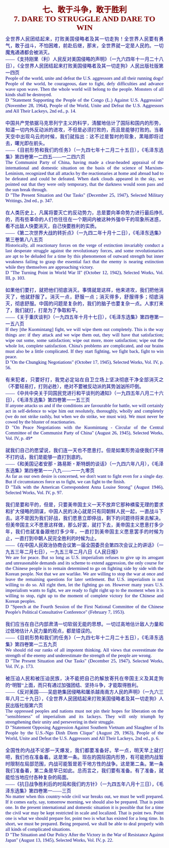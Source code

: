 <td>&#13;
				<p align="center" style="margin: 10px 5px"><b>&#13;
				<font color="#800000" size="5">七、敢于斗争，敢于胜利<br/>&#13;
				<font face="Times New Roman">7. DARE TO STRUGGLE AND DARE TO WIN</font></font></b></p></td>&#13;
			<td>&#13;
			<p align="justify" style="margin: 10px 5px; ">&#13;
			<font color="#000080" face="Times New Roman">&#13;
			<span style="font-size: 11pt">&#13;
			全世界人民团结起来，打败美国侵略者及其一切走狗！全世界人民要有勇气，敢于战斗，不怕困难，前赴后继，那末，全世界就一定是人民的。一切魔鬼通通都会被消灭。<br/>&#13;
			――《支持刚果（利）人民反对美国侵略的声明》（一九六四年十一月二十八日），《全世界人民团结起来打败美国侵略者及其一切走狗》人民出版社版第一四页<br/>&#13;
			People of the world, unite and defeat the U.S. aggressors and all &#13;
			their running dogs! People of the world, be courageous, dare to &#13;
			fight, defy difficulties and advance wave upon wave. Then the whole &#13;
			world will belong to the people. Monsters of all kinds shall be &#13;
			destroyed.<br/>&#13;
			D "Statement Supporting the People of the Congo (L.) Against U.S. &#13;
			Aggression" (November 28, 1964), People of the World, Unite and &#13;
			Defeat the U.S. Aggressors and All Their Lackeys, 2nd ed., p. 14.<br/>&#13;
			<br/>&#13;
			中国共产党依据马克思列宁主义的科学，清醒地估计了国际和国内的形势，知道一切内外反动派的进攻，不但是必须打败的，而且是能够打败的。当着天空中出现乌云的时候，我们就指出：这不过是暂时的现象，黑暗即将过去，曙光即在前头。<br/>&#13;
			――《目前形势和我们的任务》（一九四七年十二月二十五日），《毛泽东选集》第四卷第一二四五――一二四六页<br/>&#13;
			The Communist Party of China, having made a clear-headed appraisal &#13;
			of the international and domestic situation on the basis of the &#13;
			science of Marxism-Leninism, recognized that all attacks by the &#13;
			reactionaries at home and abroad had to be defeated and could be &#13;
			defeated. When dark clouds appeared in the sky, we pointed out that &#13;
			they were only temporary, that the darkness would soon pass and the &#13;
			sun break through.<br/>&#13;
			D "The Present Situation and Our Tasks" (December 25, 1947), &#13;
			Selected Military Writings, 2nd ed., p. 347.<br/>&#13;
			<br/>&#13;
			在人类历史上，凡属将要灭亡的反动势力，总是要向革命势力进行最后挣扎的，而有些革命的人们也往往在一个期间内被这种外强中干的现象所迷惑，看不出敌人快要消灭，自己快要胜利的实质。<br/>&#13;
			――《第二次世界大战的转折点》（一九四二年十月十二日），《毛泽东选集》第三卷第八八五页<br/>&#13;
			Historically, all reactionary forces on the verge of extinction &#13;
			invariably conduct a last desperate struggle against the &#13;
			revolutionary forces, and some revolutionaries are apt to be deluded &#13;
			for a time by this phenomenon of outward strength but inner weakness &#13;
			failing to grasp the essential fact that the enemy is nearing &#13;
			extinction while they themselves are approaching victory.<br/>&#13;
			D "The Turning Point in World War II" (October 12, 1942), Selected &#13;
			Works, Vol. III, p. 103.<br/>&#13;
			<br/>&#13;
			如果他们要打，就把他们彻底消灭。事情就是这样，他来进攻，我们把他消灭了，他就舒服了。消灭一点，舒服一点；消灭得多，舒服得多；彻底消灭，彻底舒服。中国的问题是复杂的，我们的脑子也要复杂一点。人家打来了，我们就打，打是为了争取和平。<br/>&#13;
			――《关于重庆谈判》（一九四五年十月十七日），《毛泽东选集》第四卷第一一五八页<br/>&#13;
			If they [the Kuomintang] fight, we will wipe them out completely. &#13;
			This is the way things are: if they attack and we wipe them out, &#13;
			they will have that satisfaction; wipe out some, some satisfaction; &#13;
			wipe out more, more satisfaction; wipe out the whole lot, complete &#13;
			satisfaction. China's problems are complicated, and our brains must &#13;
			also be a little complicated. If they start fighting, we fight back, &#13;
			fight to win peace.<br/>&#13;
			D "On the Chungking Negotiations" (October 17, 1945), Selected &#13;
			Works, Vol. IV, p. 56.<br/>&#13;
			<br/>&#13;
			有来犯者，只要好打，我党必定站在自卫立场上坚决彻底干净全部消灭之（不要轻易打，打则必胜），绝对不要被反动派的其势汹汹所吓倒。<br/>&#13;
			――《中共中央关于同国民党进行和平谈判的通知》（一九四五年八月二十六日），《毛泽东选集》第四卷第一一五三页<br/>&#13;
			If anyone attacks us and if the conditions are favourable for &#13;
			battle, we will certainly act in self-defence to wipe him out &#13;
			resolutely, thoroughly, wholly and completely (we do not strike &#13;
			rashly, but when we do strike, we must win). We must never be cowed &#13;
			by the bluster of reactionaries.<br/>&#13;
			D "On Peace Negotiations with the Kuomintang - Circular of the &#13;
			Central Committee of the Communist Party of China" (August 26, &#13;
			1945), Selected Works, Vol. IV, p. 49*<br/>&#13;
			<br/>&#13;
			就我们自己的愿望说，我们连一天也不愿意打。但是如果形势迫使我们不得不打的话，我们是能够一直打到底的。<br/>&#13;
			――《和美国记者安那・路易斯・斯特朗的谈话》（一九四六年八月），《毛泽东选集》第四卷第一一八九――一一九零页<br/>&#13;
			As far as our own desire is concerned, we don't want to fight even &#13;
			for a single day. But if circumstances force us to fight, we can &#13;
			fight to the finish.<br/>&#13;
			D "Talk with the American Correspondent Anna Louise Strong" (August &#13;
			1946), Selected Works, Vol. IV, p. 97.<br/>&#13;
			<br/>&#13;
			我们是要和平的，但是，只要美帝国主义一天不放弃它那种横蛮无理的要求和扩大侵略的阴谋，中国人民的决心就是只有同朝鲜人民一起，一直战斗下去。这不是因为我们好战，我们愿意立即停战，剩下的问题待将来去解决。但美帝国主义不愿意这样做，那么好罢，就打下去，美帝国主义愿意打多少年，我们也就准备跟他打多少年，一直打到美帝国主义愿意罢手的时候为止，一直打到中朝人民完全胜利的时候为止。<br/>&#13;
			――《在中国人民政治协商会议第一届全国委员会第四次会议上的讲话》（一九五三年二月七日），一九五三年二月八日《人民日报》<br/>&#13;
			We are for peace. But so long as U.S. imperialism refuses to give up &#13;
			its arrogant and unreasonable demands and its scheme to extend &#13;
			aggression, the only course for the Chinese people is to remain &#13;
			determined to go on fighting side by side with the Korean people. &#13;
			Not that we are warlike. We are willing to stop the war at once and &#13;
			leave the remaining questions for later settlement. But U.S. &#13;
			imperialism is not willing to do so. All right then, let the &#13;
			fighting go on. However many years U.S. imperialism wants to fight, &#13;
			we are ready to fight right up to the moment when it is willing to &#13;
			stop, right up to the moment of complete victory for the Chinese and &#13;
			Korean peoples.<br/>&#13;
			D "Speech at the Fourth Session of the First National Committee of &#13;
			the Chinese People's Political Consultative Conference" (February 7, &#13;
			1953).<br/>&#13;
			<br/>&#13;
			我们应当在自己内部肃清一切软弱无能的思想。一切过高地估计敌人力量和过低地估计人民力量的观点，都是错误的。<br/>&#13;
			――《目前形势和我们的任务》（一九四七年十二月二十五日），《毛泽东选集》第四卷第一二五九页<br/>&#13;
			We should rid our ranks of all impotent thinking. All views that &#13;
			overestimate the strength of the enemy and underestimate the &#13;
			strength of the people are wrong.<br/>&#13;
			D "The Present Situation and Our Tasks" (December 25, 1947), &#13;
			Selected Works, Vol. IV, p. 173.<br/>&#13;
			<br/>&#13;
			被压迫人民和被压迫民族，决不能把自己的解放寄托在帝国主义及其走狗的“明智”上面，而只有通过加强团结、坚持斗争，才能取得胜利。<br/>&#13;
			――《反对美国――吴庭艳集团侵略和屠杀越南南方人民的声明》（一九六三年八月二十九日），《全世界人民团结起来打败美国侵略者及其一切走狗》人民出版社版第六页<br/>&#13;
			The oppressed peoples and nations must not pin their hopes for &#13;
			liberation on the "sensibleness" of imperialism and its lackeys. &#13;
			They will only triumph by strengthening their unity and persevering &#13;
			in their struggle.<br/>&#13;
			D "Statement Opposing Aggression Against Southern Vietnam and &#13;
			Slaughter of Its People by the U.S.-Ngo Dinh Diem Clique" (August &#13;
			29, 1963), People of the World, Unite and Defeat the U.S. Aggressors &#13;
			and All Their Lackeys, 2nd ed., p. 6.<br/>&#13;
			<br/>&#13;
			全国性的内战不论那一天爆发，我们都要准备好。早一点，明天早上就打吧，我们也在准备着。这是第一条。现在的国际国内形势，有可能把内战暂时限制在局部范围，内战可能暂是若干地方性的战争。这是第二条。第一条我们准备着，第二条是早已如此。总而言之，我们要有准备。有了准备，就能恰当地应付各种复杂的局面。<br/>&#13;
			――《抗日战争胜利后的时局和我们的方针》（一九四五年八月十三日），《毛泽东选集》第四卷第一――三页<br/>&#13;
			No matter when this country-wide civil war breaks out, we must be &#13;
			well prepared. If it comes early, say, tomorrow morning, we should &#13;
			also be prepared. That is point one. In the present international &#13;
			and domestic situation it is possible that for a time the civil war &#13;
			may be kept restricted in scale and localized. That is point two. &#13;
			Point one is what we should prepare for, point two is what has &#13;
			existed for a long time. In short, we must be prepared. Being &#13;
			prepared, we shall be able to deal properly with all kinds of &#13;
			complicated situations.<br/>&#13;
			D "The Situation and Our Policy After the Victory in the War of &#13;
			Resistance Against Japan" (August 13, 1945), Selected Works, Vol. &#13;
			IV, p. 22.</span></font></p></td>&#13;
		